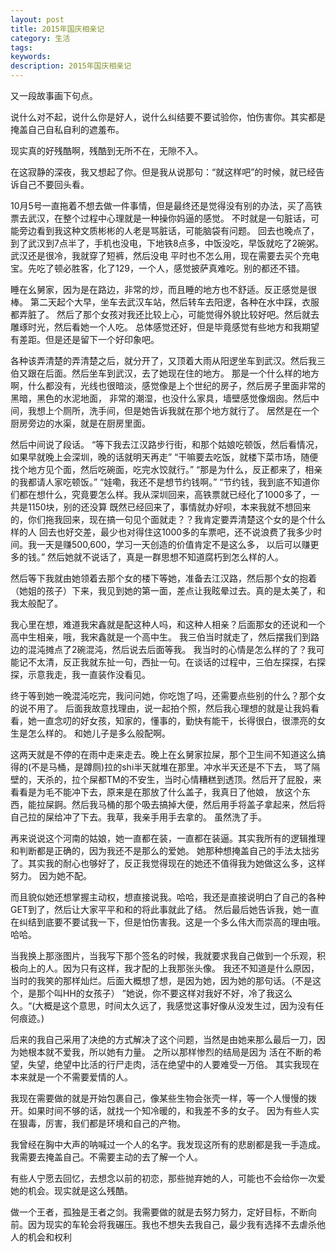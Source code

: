 ```yaml
---
layout: post
title: 2015年国庆相亲记
category: 生活
tags: 
keywords: 
description: 2015年国庆相亲记
---
```




又一段故事画下句点。

说什么对不起，说什么你是好人，说什么纠结要不要试验你，怕伤害你。其实都是掩盖自己自私自利的遮羞布。

现实真的好残酷啊，残酷到无所不在，无隙不入。

在这寂静的深夜，我又想起了你。但是我从说那句：“就这样吧”的时候，就已经告诉自己不要回头看。

10月5号一直拖着不想去做一件事情，但是最终还是觉得没有别的办法，买了高铁票去武汉，在整个过程中心理就是一种操你妈逼的感觉。
不时就是一句脏话，可能旁边看到我这种文质彬彬的人老是骂脏话，可能脑袋有问题。
回去也晚点了，到了武汉到7点半了，手机也没电，下地铁8点多，中饭没吃，早饭就吃了2碗粥。武汉还是很冷，我就穿了短裤，然后没电
平时也不怎么用，现在需要去买个充电宝。先吃了顿必胜客，化了129，一个人，感觉披萨真难吃。别的都还不错。

睡在幺舅家，因为是在路边，非常的炒，而且睡的地方也不舒适。反正感觉是很棒。
第二天起个大早，坐车去武汉车站，然后转车去阳逻，各种在水中踩，衣服都弄脏了。
然后了那个女孩对我还比较上心，可能觉得外貌比较好吧。然后就去雕琢时光，然后看她一个人吃。
总体感觉还好，但是毕竟感觉有些地方和我期望有差距。但是还是留下一个好印象吧。

各种该弄清楚的弄清楚之后，就分开了，又顶着大雨从阳逻坐车到武汉。然后我三伯又跟在后面。然后坐车到武汉，去了她现在住的地方。
那是一个什么样的地方啊，什么都没有，光线也很暗淡，感觉像是上个世纪的房子，然后房子里面非常的黑暗，黑色的水泥地面，
非常的潮湿，也没什么家具，墙壁感觉像烟囱。然后中间，我想上个厕所，洗手间，但是她告诉我就在那个地方就行了。
居然是在一个厨房旁边的水渠，就是在厨房里面。

然后中间说了段话。
“等下我去江汉路步行街，和那个姑娘吃顿饭，然后看情况，如果早就晚上会深圳，晚的话就明天再走”
“干嘛要去吃饭，就楼下菜市场，随便找个地方见个面，然后吃碗面，吃完水饺就行。”
“那是为什么，反正都来了，相亲的我都请人家吃顿饭。”
“娃嘞，我还不是想节约钱啊。”
“节约钱，我到底不知道你们都在想什么，究竟要怎么样。我从深圳回来，高铁票就已经化了1000多了，一共是1150块，别的还没算
既然已经回来了，事情就办好呗，本来我就不想回来的，你们拖我回来，现在搞一句见个面就走？？我肯定要弄清楚这个女的是个什么样的人
回去也好交差，最少也对得住这1000多的车票吧，还不说浪费了我多少时间。我一天是赚500,600，学习一天创造的价值肯定不是这么多，
以后可以赚更多的钱。”
然后她就不说话了，真是一群思想不知道腐朽到怎么样的人。

然后等下我就由她领着去那个女的楼下等她，准备去江汉路，然后那个女的抱着（她姐的孩子）下来，我见到她的第一面，差点让我眩晕过去。真的是太美了，和我太般配了。

我心里在想，难道我宋鑫就是配这种人吗，和这种人相亲？后面那女的还说和一个高中生相亲，哦，我宋鑫就是一个高中生。
我三伯当时就走了，然后摆我们到路边的混沌摊点了2碗混沌，然后说去后面等我。
我当时的心情是怎么样的了？我可能记不太清，反正我就东扯一句，西扯一句。在谈话的过程中，三伯左探探，右探探，示意我走，我一直装作没看见。

终于等到她一晚混沌吃完，我问问她，你吃饱了吗，还需要点些别的什么？那个女的说不用了。
后面我故意找理由，说一起拍个照，然后我心理想的就是让我妈看看，她一直念叨的好女孩，知家的，懂事的，勤快有能干，长得很白，很漂亮的女生是怎么样的。
和她儿子是多么般配啊。

这两天就是不停的在雨中走来走去。晚上在幺舅家拉屎，那个卫生间不知道这么搞得的(不是马桶，是蹲厕)拉的shi半天就堆在那里。冲水半天还是不下去，
骂了隔壁的，天杀的，拉个屎都TM的不安生，当时心情糟糕到透顶。然后开了屁股，来看看是为毛不能冲下去，原来是在那放了什么盖子，我真日了他娘，
放这个东西，能拉屎錒。然后我马桶的那个吸去搞掉大便，然后用手将盖子拿起来，然后将自己拉的屎给冲了下去。我草，我亲手用手去拿的。
虽然洗了手。

再来说说这个河南的姑娘，她一直都在装，一直都在装逼。其实我所有的逻辑推理和判断都是正确的，因为我还不是那么的爱她。
她那种想掩盖自己的手法太拙劣了。其实我的耐心也够好了，反正我觉得现在的她还不值得我为她做这么多，这样努力。
因为她不配。

而且貌似她还想掌握主动权，想直接说我。哈哈，我还是直接说明白了自己的各种GET到了，然后让大家平平和和的将此事就此了结。
然后最后她告诉我，她一直在纠结到底要不要试我一下，但是怕伤害我。这是一个多么伟大而崇高的理由哦。
哈哈。

当我换上那涨图片，当我写下那个签名的时候，我就要求我自己做到一个乐观，积极向上的人。因为只有这样，我才配的上我那张头像。
我还不知道是什么原因，当时的我笑的那样灿烂。后面大概想了想，是因为她，因为她的那句话。（不是这个，是那个叫HH的女孩子）
”她说，你不要这样对我好不好，冷了我这么久。“(大概是这个意思，时间太久远了，我感觉这事好像从没发生过，因为没有任何痕迹。)

后来的我自己采用了决绝的方式解决了这个问题，当然是由她来那么最后一刀，因为她根本就不爱我，所以她有力量。
之所以那样惨烈的结局是因为   活在不断的希望，失望，绝望中比活的行尸走肉，活在绝望中的人要难受一万倍。
其实我现在本来就是一个不需要爱情的人。

我现在需要做的就是开始包裹自己，像某些生物会张壳一样，等一个人慢慢的拨开。如果时间不够的话，就找一个知冷暖的，和我差不多的女子。
因为有些人实在狠毒，厉害，我们都是环境和自己的产物。

我曾经在胸中大声的呐喊过一个人的名字。我发现这所有的悲剧都是我一手造成。我需要去掩盖自己。不需要主动的去了解一个人。

有些人宁愿去回忆，去想念以前的初恋，那些抛弃她的人，可能也不会给你一次爱她的机会。现实就是这么残酷。

做一个王者，孤独是王者之剑。我需要做的就是去努力努力，定好目标，不断向前。因为现实的车轮会将我碾压。我也不想失去我自己，最少我有选择不去虐杀他人的机会和权利


